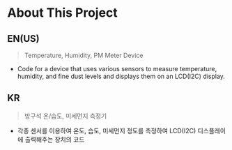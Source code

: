 # About This Project

## EN(US)

> Temperature, Humidity, PM Meter Device

- Code for a device that uses various sensors to measure temperature, humidity, and fine dust levels and displays them on an LCD(I2C) display.

## KR

> 방구석 온/습도, 미세먼지 측정기

- 각종 센서를 이용하여 온도, 습도, 미세먼지 정도를 측정하여 LCD(I2C) 디스플레이에 출력해주는 장치의 코드
